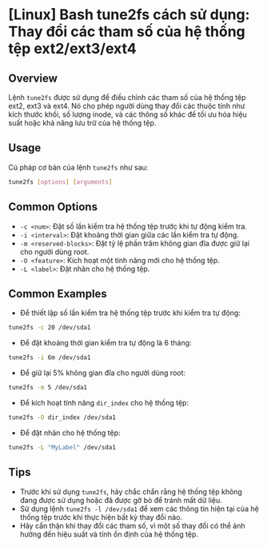 # [Linux] Bash tune2fs cách sử dụng: Thay đổi các tham số của hệ thống tệp ext2/ext3/ext4

## Overview
Lệnh `tune2fs` được sử dụng để điều chỉnh các tham số của hệ thống tệp ext2, ext3 và ext4. Nó cho phép người dùng thay đổi các thuộc tính như kích thước khối, số lượng inode, và các thông số khác để tối ưu hóa hiệu suất hoặc khả năng lưu trữ của hệ thống tệp.

## Usage
Cú pháp cơ bản của lệnh `tune2fs` như sau:
```bash
tune2fs [options] [arguments]
```

## Common Options
- `-c <num>`: Đặt số lần kiểm tra hệ thống tệp trước khi tự động kiểm tra.
- `-i <interval>`: Đặt khoảng thời gian giữa các lần kiểm tra tự động.
- `-m <reserved-blocks>`: Đặt tỷ lệ phần trăm không gian đĩa được giữ lại cho người dùng root.
- `-O <feature>`: Kích hoạt một tính năng mới cho hệ thống tệp.
- `-L <label>`: Đặt nhãn cho hệ thống tệp.

## Common Examples
- Để thiết lập số lần kiểm tra hệ thống tệp trước khi kiểm tra tự động:
```bash
tune2fs -c 20 /dev/sda1
```

- Để đặt khoảng thời gian kiểm tra tự động là 6 tháng:
```bash
tune2fs -i 6m /dev/sda1
```

- Để giữ lại 5% không gian đĩa cho người dùng root:
```bash
tune2fs -m 5 /dev/sda1
```

- Để kích hoạt tính năng `dir_index` cho hệ thống tệp:
```bash
tune2fs -O dir_index /dev/sda1
```

- Để đặt nhãn cho hệ thống tệp:
```bash
tune2fs -L "MyLabel" /dev/sda1
```

## Tips
- Trước khi sử dụng `tune2fs`, hãy chắc chắn rằng hệ thống tệp không đang được sử dụng hoặc đã được gỡ bỏ để tránh mất dữ liệu.
- Sử dụng lệnh `tune2fs -l /dev/sda1` để xem các thông tin hiện tại của hệ thống tệp trước khi thực hiện bất kỳ thay đổi nào.
- Hãy cẩn thận khi thay đổi các tham số, vì một số thay đổi có thể ảnh hưởng đến hiệu suất và tính ổn định của hệ thống tệp.